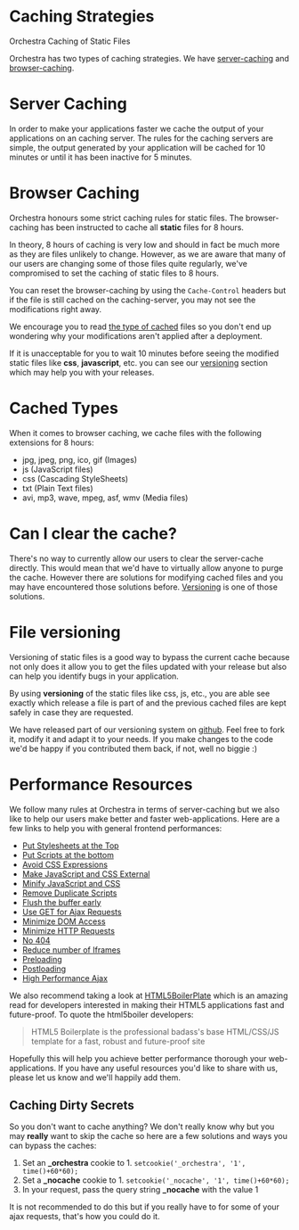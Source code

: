 # Caching Strategies

Orchestra Caching of Static Files

Orchestra has two types of caching strategies. We have <a href="#server-caching">server-caching</a> and <a href="#browser-caching">browser-caching</a>. 

# <a name="server-caching"></a>Server Caching
In order to make your applications faster we cache the output of your applications on an caching server. The rules for the caching servers are simple, the output generated by your application will be cached for 10 minutes or until it has been inactive for 5 minutes.

# <a name="browser-caching"></a>Browser Caching
Orchestra honours some strict caching rules for  static files. The browser-caching has been instructed to cache all **static** files for 8 hours. 

In theory, 8 hours of caching is very low and should in fact be much more as they are files unlikely to change. However, as we are aware that many of our users are changing some of those files quite regularly, we've compromised to set the caching of static files to 8 hours.

You can reset the browser-caching by using the `Cache-Control` headers but if the file is still cached on the caching-server, you may not see the modifications right away.

We encourage you to read <a href="#cached-types">the type of cached</a> files so you don't end up wondering why your modifications aren't applied after a deployment.

If it is unacceptable for you to wait 10 minutes before seeing the modified static files like **css**, **javascript**, etc. you can see our <a href="#versioning">versioning</a> section which may help you with your releases.

# <a name="cached-types"></a>Cached Types
When it comes to browser caching, we cache files with the following extensions for 8 hours:

 * jpg, jpeg, png, ico, gif (Images)
 * js (JavaScript files)
 * css (Cascading StyleSheets)
 * txt (Plain Text files)
 * avi, mp3, wave, mpeg, asf, wmv (Media files)

# <a name="clear-cache"></a>Can I clear the cache?
There's no way to currently allow our users to clear the server-cache directly. This would mean that we'd have to virtually allow anyone to purge the cache. However there are solutions for  modifying cached files and you may have encountered those solutions before. <a href="#versioning">Versioning</a> is one of those solutions.

# <a name="versioning"></a>File versioning
Versioning of static files is a good way to bypass the current cache because not only does it allow you to get the files updated with your release but also can help you identify bugs in your application.

By using **versioning** of the static files like css, js, etc., you are able see exactly which release a file is part of and the previous cached files are kept safely  in case they are requested.

We have released part of our versioning system on [github](https://github.com/orchestra-io/versioning). Feel free to fork it, modify it and adapt it to your needs. If you make changes to the code we'd be happy if you contributed them back, if not, well no biggie :)

# <a name="resources"></a>Performance Resources
We follow many rules at Orchestra in terms of server-caching but we also like to help our users make better and faster web-applications. Here are a few links to help you with general frontend performances:

  *  [Put Stylesheets at the Top](http://developer.yahoo.com/performance/rules.html#css_top)
  *  [Put Scripts at the bottom](http://developer.yahoo.com/performance/rules.html#js_bottom)
  *  [Avoid CSS Expressions](http://developer.yahoo.com/performance/rules.html#css_expressions)
  *  [Make JavaScript and CSS External](http://developer.yahoo.com/performance/rules.html#external)
  *  [Minify JavaScript and CSS](http://developer.yahoo.com/performance/rules.html#minify)
  *  [Remove Duplicate Scripts](http://developer.yahoo.com/performance/rules.html#js_dupes)
  *  [Flush the buffer early](http://developer.yahoo.com/performance/rules.html#flush)
  *  [Use GET for Ajax Requests](http://developer.yahoo.com/performance/rules.html#ajax_get)
  *  [Minimize DOM Access](http://developer.yahoo.com/performance/rules.html#dom_access)
  *  [Minimize HTTP Requests](http://developer.yahoo.com/performance/rules.html#num_http)
  *  [No 404](http://developer.yahoo.com/performance/rules.html#no404)
  *  [Reduce number of Iframes](http://developer.yahoo.com/performance/rules.html#iframes)
  *  [Preloading](http://developer.yahoo.com/performance/rules.html#preload)
  *  [Postloading](http://developer.yahoo.com/performance/rules.html#postload)
  *  [High Performance Ajax](http://yuiblog.com/blog/2007/12/20/video-lecomte/)

We also recommend taking a look at [HTML5BoilerPlate](http://html5boilerplate.com/) which is an amazing read for developers interested in making their HTML5 applications fast and future-proof. To quote the html5boiler developers:

> HTML5 Boilerplate is the professional badass's base HTML/CSS/JS template for a fast, robust and future-proof site

Hopefully this will help you achieve better performance thorough your web-applications. If you have any useful resources you'd like to share with us, please let us know and we'll happily add them.


Caching Dirty Secrets
---------------------
So you don't want to cache anything? We don't really know why but you may **really** want to skip the cache so here are a few solutions and ways you can bypass the caches:

  1. Set an **_orchestra** cookie to 1. `setcookie('_orchestra', '1', time()+60*60);`
  2. Set a **_nocache** cookie to 1. `setcookie('_nocache', '1', time()+60*60);`
  3. In your request, pass the query string **_nocache** with the value 1
  
It is not recommended to do this but if you really have to for some of your ajax requests, that's how you could do it.